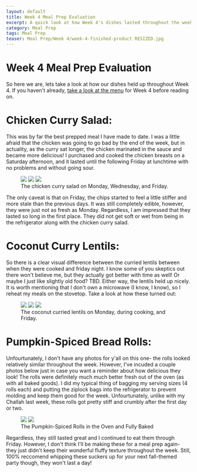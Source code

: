 ```yaml
---
layout: default
title: Week 4 Meal Prep Evaluation
excerpt: A quick look at how Week 4's dishes lasted throughout the week
category: Meal Prep
tags: Meal Prep
teaser: Meal Prep/Week 4/week-4-finished-product RESIZED.jpg
---
```

# Week 4 Meal Prep Evaluation

So here we are, lets take a look at how our dishes held up throughout Week 4. If you haven't already, [take a look at the menu](http://underwriteyourlife.com/meal%20prep/Week4/) for Week 4 before reading on. 

# Chicken Curry Salad:

This was by far the best prepped meal I have made to date. I was a little afraid that the chicken was going to go bad by the end of the week, but in actuality, as the curry sat longer, the chicken marinated in the sauce and became more delicious! I purchased and cooked the chicken breasts on a Saturday afternoon, and it lasted until the following Friday at lunchtime with no problems and without going sour. 

<figure class="third">
	<img src="{{ site.url }}/images/Meal Prep/Week 4/evaluation/chickencurrysalad/mondayRESIZED.jpg">
	<img src="{{ site.url }}/images/Meal Prep/Week 4/evaluation/chickencurrysalad/wednesdayRESIZED.jpg">
	<img src="{{ site.url }}/images/Meal Prep/Week 4/evaluation/chickencurrysalad/fridayRESIZED.jpg">
	<figcaption>The chicken curry salad on Monday, Wednesday, and Friday.</figcaption>
</figure>

The only caveat is that on Friday, the chips started to feel a little stiffer and more stale than the previous days. It was still completely edible, however, they were just not as fresh as Monday. Regardless, I am impressed that they lasted so long in the first place. They did not get soft or wet from being in the refrigerator along with the chicken curry salad. 

# Coconut Curry Lentils:

So there is a clear visual difference between the curried lentils between when they were cooked and friday night. I know some of you skeptics out there won't believe me, but they actually got better with time as well! Or maybe I just like slightly old food? TBD. Either way, the lentils held up nicely. It is worth mentioning that I don't own a microwave (I know, I know), so I reheat my meals on the stovetop. Take a look at how these turned out: 

<figure class="third">
	<img src="{{ site.url }}/images/Meal Prep/Week 4/evaluation/coconutcurrylentils/mondayRESIZED.jpg">
	<img src="{{ site.url }}/images/Meal Prep/Week 4/evaluation/coconutcurrylentils/cookingRESIZED.jpg">
	<img src="{{ site.url }}/images/Meal Prep/Week 4/evaluation/coconutcurrylentils/fridayRESIZED.jpg">
	<figcaption>The coconut curried lentils on Monday, during cooking, and Friday.</figcaption>
</figure>

# Pumpkin-Spiced Bread Rolls:

Unfourtunately, I don't have any photos for y'all on this one- the rolls looked relatively similar throughout the week. However, I've incuded a couple photos below just in case you want a reminder about how delicious they look! The rolls were definitely much much better fresh out of the oven (as with all baked goods). I did my typical thing of bagging my serving sizes (4 rolls each) and putting the ziplock bags into the refrigerator to prevent molding and keep them good for the week. Unfourtunately, unlike with my Challah last week, these rolls got pretty stiff and crumbly after the first day or two. 

<figure class="half">
	<img src="{{ site.url }}/images/Meal Prep/Week 4/evaluation/pumpkinrolls/Pumpkin Rolls (above).jpg">
	<img src="{{ site.url }}/images/Meal Prep/Week 4/evaluation/pumpkinrolls/Pumpkin Rolls in Oven.jpg">
	<figcaption>The Pumpkin-Spiced Rolls in the Oven and Fully Baked</figcaption>
</figure>

Regardless, they still tasted great and I continued to eat them through Friday. However, I don't think I'll be making these for a meal prep again- they just didn't keep their wonderful fluffy texture throughout the week. Still, 100% reccomend whipping these suckers up for your next fall-themed party though, they won't last a day!

